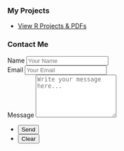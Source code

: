<!-- Portfolio Table Removed -->

<section>
  <h3 class="major">My Projects</h3>
  <ul class="actions">
    <li>
      <a href="https://github.com/Bananbashar/Medical-projects" class="button primary icon fa-file-pdf" target="_blank">
        View R Projects & PDFs
      </a>
    </li>
  </ul>
</section>

<section>
  <h3 class="major">Contact Me</h3>
  <form method="post" action="mailto:bbaljarrah20@ph.just.edu.jo" enctype="text/plain">
    <div class="fields">
      <div class="field half first">
        <label for="name">Name</label>
        <input type="text" name="name" id="name" placeholder="Your Name" />
      </div>
      <div class="field half">
        <label for="email">Email</label>
        <input type="email" name="email" id="email" placeholder="Your Email" />
      </div>
      <div class="field">
        <label for="message">Message</label>
        <textarea name="message" id="message" rows="6" placeholder="Write your message here..."></textarea>
      </div>
    </div>
    <ul class="actions">
      <li><input type="submit" value="Send" class="special" /></li>
      <li><input type="reset" value="Clear" /></li>
    </ul>
  </form>
</section>
